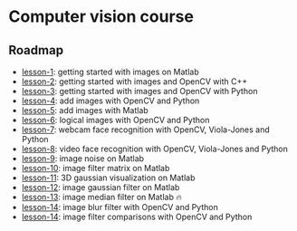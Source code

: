 # Computer vision course

## Roadmap

* [lesson-1](lesson-1): getting started with images on Matlab
* [lesson-2](lesson-2): getting started with images and OpenCV with C++
* [lesson-3](lesson-3): getting started with images and OpenCV with Python
* [lesson-4](lesson-4): add images with OpenCV and Python
* [lesson-5](lesson-5): add images with Matlab
* [lesson-6](lesson-6): logical images with OpenCV and Python
* [lesson-7](lesson-7): webcam face recognition with OpenCV, Viola-Jones and Python
* [lesson-8](lesson-8): video face recognition with OpenCV, Viola-Jones and Python
* [lesson-9](lesson-9): image noise on Matlab
* [lesson-10](lesson-10): image filter matrix on Matlab
* [lesson-11](lesson-11): 3D gaussian visualization on Matlab
* [lesson-12](lesson-12): image gaussian filter on Matlab
* [lesson-13](lesson-13): image median filter on Matlab 🔥
* [lesson-14](lesson-14): image blur filter with OpenCV and Python
* [lesson-14](lesson-14): image filter comparisons with OpenCV and Python
